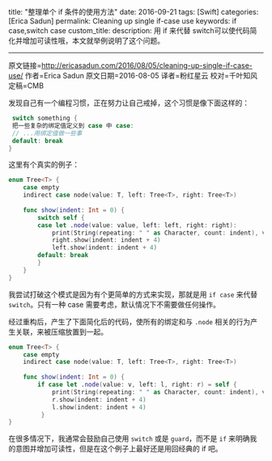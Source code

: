 title: "整理单个 if 条件的使用方法"
date: 2016-09-21
tags: [Swift]
categories: [Erica Sadun]
permalink: Cleaning up single if-case use
keywords: if case,switch case
custom_title: 
description: 用 if 来代替 switch可以使代码简化并增加可读性哦，本文就举例说明了这个问题。

---
原文链接=http://ericasadun.com/2016/08/05/cleaning-up-single-if-case-use/
作者=Erica Sadun
原文日期=2016-08-05
译者=粉红星云
校对=千叶知风
定稿=CMB

<!--此处开始正文-->

发现自己有一个编程习惯，正在努力让自己戒掉，这个习惯是像下面这样的：

```swift
 switch something {
 把一些复杂的绑定值定义到 case 中 case:
 // ...用绑定值做一些事
 default: break
}
```

<!--more-->
 
这里有个真实的例子：

```swift
enum Tree<T> {
    case empty
    indirect case node(value: T, left: Tree<T>, right: Tree<T>)
 
    func show(indent: Int = 0) {
        switch self {
        case let .node(value: value, left: left, right: right):
            print(String(repeating: " " as Character, count: indent), value)
            right.show(indent: indent + 4)
            left.show(indent: indent + 4)
        default: break
        }
    }
}
```

我尝试打破这个模式是因为有个更简单的方式来实现，那就是用 `if case` 来代替 `switch`。只有一种 case 需要考虑，默认情况下不需要做任何操作。

经过重构后，产生了下面简化后的代码，使所有的绑定和与 `.node` 相关的行为产生关联，来被压缩放置到一起。

```swift
enum Tree<T> {
    case empty
    indirect case node(value: T, left: Tree<T>, right: Tree<T>)
 
    func show(indent: Int = 0) {
        if case let .node(value: v, left: l, right: r) = self {
            print(String(repeating: " " as Character, count: indent), v)
            r.show(indent: indent + 4)
            l.show(indent: indent + 4)
         }
}
```

在很多情况下，我通常会鼓励自己使用 `switch` 或是 `guard`，而不是 `if` 来明确我的意图并增加可读性，但是在这个例子上最好还是用回经典的 if 吧。
